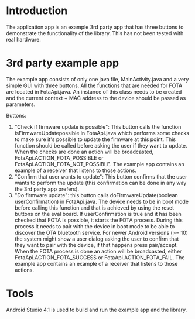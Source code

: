 # Introduction 
The application app is an example 3rd party app that has three buttons to demonstrate the functionality of the library. This has not been tested with real hardware.

# 3rd party example app
The example app consists of only one java file, MainActivity.java and a very simple GUI with three buttons. All the functions that are needed for FOTA are located in FotaApi.java. An instance of this class needs to be created and the current context + MAC address to the device should be passed as parameters.

Buttons:
1. "Check if firmware update is possible": This button calls the function isFirmwareUpdatepossible in FotaApi.java which performs some checks to make sure it's possible to update the firmware at this point. This function should be called before asking the user if they want to update. When the checks are done an action will be broadcasted, FotaApi.ACTION_FOTA_POSSIBLE or FotaApi.ACTION_FOTA_NOT_POSSIBLE. The example app contains an example of a receiver that listens to those actions.
2. "Confirm that user wants to update": This button confirms that the user wants to perform the update (this confirmation can be done in any way the 3rd party app prefers).
3. "Do firmware update": this button calls doFirmwareUpdate(boolean userConfirmation) in FotaApi.java. The device needs to be in boot mode before calling this function and that is achieved by using the reset buttons on the eval board. If userConfirmation is true and it has been checked that FOTA is possible, it starts the FOTA process. During this process it needs to pair with the device in boot mode to be able to discover the OTA bluetooth service. For newer Android versions (>= 10) the system might show a user dialog asking the user to confirm that they want to pair with the device, if that happens press pair/accept. When the FOTA process is done an action will be broadcasted, either FotaApi.ACTION_FOTA_SUCCESS or FotaApi.ACTION_FOTA_FAIL. The example app contains an example of a receiver that listens to those actions.

# Tools
Android Studio 4.1 is used to build and run the example app and the library.
